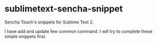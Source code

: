 sublimetext-sencha-snippet
==========================

Sencha Touch's snippets for Sublime Text 2.

I have add and update few common command. I will try to complete these simple snippets first.
